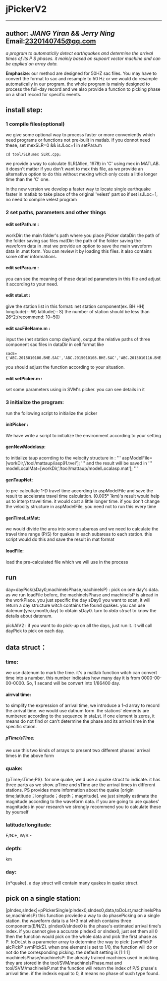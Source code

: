 # jPickerV2
---
author: ***JIANG Yiran && Jerry Ning***  
Email:2320140745@qq.com
---
*a program to automaticlly detect earthquakes and determine the arrival times of its P S phases. it mainly based on supoort vector machine and can be applied on array data.*

**Emphasize**: our method are designed for 50HZ sac files. You may have to convert the format to sac and resample to 50 Hz or we would do resample automatically in our program. the whole program is mainly designed to process the full-day record and we also provide a function to picking phase on a short record for specific events. 

## install step:

### 1 compile files(optional)
we give some optional way to process faster or more conveniently which need programs or functions not pre-built in matlab.
if you donnot need these, set mexSLR=0 && isJLoc=1 in setPara.m

```
cd tool/SLR;mex SLRC.cpp; 
```
we provide a way to calculate SLR(Allen, 1978) in 'C' using mex in MATLAB. it doesn't matter if you don't want to mex this file, as we provide an alternative option to do this without mexing which only costs a little longer time than the 'C' one.      

in the new version we develop a faster way to locate single earthquake faster in matlab to take place of the original 'velest' part
so if set isJLoc=1, no need to compile velest program 


### 2 set paths, parameters and other things

#### edit setPath.m :
workDir: the main folder's path where you place jPicker
dataDir: the path of the folder saving sac files
matDir:  the path of the folder saving the waveform data in .mat 
we provide an option to save the main waveform data in .mat form. You can review it by loading this files. it also contains some other informations. 
#### edit setPara.m :
you can see the meaning of these detailed parameters in this file and adjust it according to your need.
#### edit staLst : 
give the station list in this format: net station component(ex. BH HH) longitude(-: W) latitude(-: S)
the number of station should be less than 26^2;(recommend: 10~50)
#### edit sacFileName.m  :
input the (net station comp dayNum), output the relative paths of three component sac files in dataDir in cell format
like
``` 
sacE={'ABC.2015010100.BHE.SAC','ABC.2015010108.BHE.SAC','ABC.2015010116.BHE.SAC'}
```
you should adjust the function according to your situation.
#### edit setPicker.m :
set some parameters using in SVM's picker. you can see details in it

### 3 initialize the program:
run the following script to initialize the picker
#### initPicker : 
We have write a script to initialize the environment according to your setting
#### genNewModelasp: 
to initialize taup acorrding to the velocity structure in :
'''
aspModelFile=[workDir,'/tool/mattaup/iasp91.tvel'];
'''
and the result will be saved in
'''
modelLocalMat=[workDir,'/tool/mattaup/modelLocalasp.mat'];
'''

#### genTaupNet: 
to pre-calcultate 1-D travel time according to aspModelFile and save the result to accelerate travel time calculation. (0.005° 1km)'s result would help us to interp travel time. it would cost a little longer time. if you don't change the velocity structure in aspModelFile, you need not to run this every time

#### genTimeLstMat:
we would divide the area into some subareas and we need to calculate the travel time range (P/S) for quakes in each subareas to each station. this script would do this and save the result in mat format
#### loadFile: 
load the pre-calculated file which we will use in the process


## run
day=dayPick(sDay0,machineIsPhase,machineIsP) : pick on one day's data. as we run loadFile before, the machineIsPhase and machineIsP is alread in the workPlace. you just specific the day sDay0 you want to scan, it will return a day structure witch contains the found quakes. you can use datenum(year,month,day) to obtain sDay0. turn to *data struct* to know the details about datenum.

pickAIV2 : if you want to do pick-up on all the days, just run it. it will call dayPick to pick on each day. 


## data struct：

### time: 
we use datenum to mark the time. it's a matlab function witch can convert time into a number. this number indicates how many day it is from 0000-00-00-0000. So, 1 secand will be convert into 1/86400 day.

#### airrval time: 
to simplify the expression of arrival time, we introduce a 1-d array to record the arrival time. we would use datnum form. the stations‘ elements are numbered according to the sequence in staLst. if one element is zeros, it means do not find or can't determine the phase and its arrival time in the specific staion.
##### pTime/sTime: 
we use this two kinds of arrays to present two different phases' arrival times in the above form

### quake: 
{pTime;sTime;PS}. 
for one quake, we'd use a quake struct to indicate. it has three parts as we show. pTime and sTime are the arrival times in different stations. PS provides more information about the quake [origin time;latitude；longitude；depth；magnitude]. we just simpliy estimate the magnitude according to the waveform data. if you are going to use quakes' magnitudes in your research we strongly recommend you to calculate these by yourself

### latitude/longitude: 
E/N:+, W/S:-

### depth: 
km

### day: 
{n*quake}. a day struct will contain many quakes in quake struct. 


## pick on a single station:
[pIndex,sIndex]=pPickerSingle(pIndex0,sIndex0,data,toDoLst,machineIsPhase,machineIsP)
this function proviede a way to do phasePicking on a single station. the waveform data is a N*3 mat which contains three components(E/N/Z). pIndex0/sIndex0 is the phase's estimated arrival time's index. if you cannot give a accurate pIndex0 or sIndex0, just set them all 0 then the function would pick on the whole data and pick the first phase as P.
toDoLst is a parameter array to determine the way to pick: [svmPickP aicPickP svmPickS]. when one element is set to 1/0, the function will do or not do the corresponding picking. the default setting is [1 1 1]
machineIsPhase/machineIsP: the already trained machines used in picking. they are stored in the tool/SVM/machineIsPhase.mat and tool/SVM/machineIsP.mat
the function will return the index of P/S phase's arrival time. if the indexis equal to 0, it means no phase of such type found.
